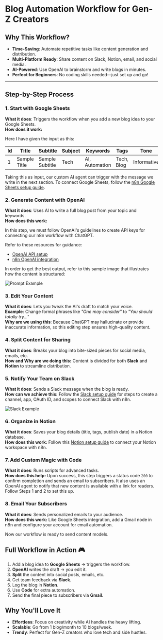 
# **Blog Automation Workflow for Gen-Z Creators** 

## **Why This Workflow?**
- **Time-Saving**: Automate repetitive tasks like content generation and distribution.
- **Multi-Platform Ready**: Share content on Slack, Notion, email, and social media.
- **AI-Powered**: Use OpenAI to brainstorm and write blogs in minutes.
- **Perfect for Beginners**: No coding skills needed—just set up and go!

---

## **Step-by-Step Process** 

### **1. Start with Google Sheets**  
**What it does**: Triggers the workflow when you add a new blog idea to your Google Sheets.  
**How does it work:**

Here I have given the input as this:

| Id | Title        | Subtitle        | Subject | Keywords       | Tags       | Tone        | Image      | Target\_Audience |
| -- | ------------ | --------------- | ------- | -------------- | ---------- | ----------- | ---------- | ---------------- |
| 1  | Sample Title | Sample Subtitle | Tech    | AI, Automation | Tech, Blog | Informative | Image1.jpg | Gen-Z Creators   |

Taking this as input, our custom AI agent can trigger with the message we write in the next section. To connect Google Sheets, follow the [n8n Google Sheets setup guide](https://docs.n8n.io/external-secrets/#use-secrets-in-n8n-credentials).

### **2. Generate Content with OpenAI**

**What it does**: Uses AI to write a full blog post from your topic and keywords.  
**How does this work:**

In this step, we must follow OpenAI's guidelines to create API keys for connecting our n8n workflow with ChatGPT.

Refer to these resources for guidance:

- [OpenAI API setup](https://platform.openai.com/docs/api-reference/introduction)
- [n8n OpenAI integration](https://docs.n8n.io/integrations/builtin/credentials/openai/)

In order to get the best output, refer to this sample image that illustrates how the content is structured:

![Prompt Example](https://eetbqplrrpfakagerrag.supabase.co/storage/v1/object/public/blog-images//image.jpeg)

### **3. Edit Your Content** 
**What it does**: Lets you tweak the AI's draft to match your voice.  
**Example**: Change formal phrases like *"One may consider"* to *"You should totally try..."*  
**Why are we using this**: Because ChatGPT may hallucinate or provide inaccurate information, so this editing step ensures high-quality content.

### **4. Split Content for Sharing**  
**What it does**: Breaks your blog into bite-sized pieces for social media, emails, etc.  
**How and Why are we doing this:** Content is divided for both **Slack** and **Notion** to streamline distribution.

### **5. Notify Your Team on Slack** 
**What it does**: Sends a Slack message when the blog is ready.  
**How can we achieve this:** Follow the [Slack setup guide](https://docs.n8n.io/integrations/builtin/credentials/slack/) for steps to create a channel, app, OAuth ID, and scopes to connect Slack with n8n.

![Slack Example](https://eetbqplrrpfakagerrag.supabase.co/storage/v1/object/public/blog-images//Slack.jpeg)

### **6. Organize in Notion** 
**What it does**: Saves your blog details (title, tags, publish date) in a Notion database.  
**How does this work:** Follow this [Notion setup guide](https://docs.n8n.io/integrations/builtin/credentials/notion/) to connect your Notion workspace with n8n.

### **7. Add Custom Magic with Code** 
**What it does**: Runs scripts for advanced tasks.  
**How does this help:** Upon success, this step triggers a status code `200` to confirm completion and sends an email to subscribers. It also uses an OpenAI agent to notify that new content is available with a link for readers. Follow Steps 1 and 2 to set this up.

### **8. Email Your Subscribers** 
**What it does**: Sends personalized emails to your audience.  
**How does this work:** Like Google Sheets integration, add a Gmail node in n8n and configure your account for email automation.

Now our workflow is ready to send content models.

## **Full Workflow in Action** 🎮

1. Add a blog idea to **Google Sheets** → triggers the workflow.
2. **OpenAI** writes the draft → you edit it.
3. **Split** the content into social posts, emails, etc.
4. Get team feedback via **Slack**.
5. Log the blog in **Notion**.
6. Use **Code** for extra automation.
7. Send the final piece to subscribers via **Gmail**.

## **Why You'll Love It**

- **Effortless**: Focus on creativity while AI handles the heavy lifting.
- **Scalable**: Go from 1 blog/month to 10 blogs/week.
- **Trendy**: Perfect for Gen-Z creators who love tech and side hustles.

